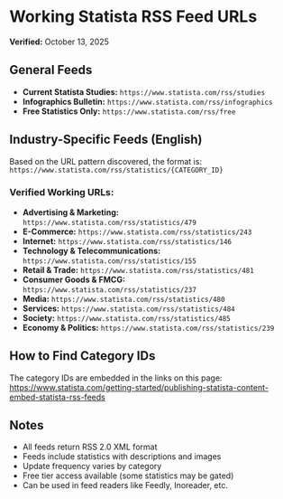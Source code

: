 # Working Statista RSS Feed URLs

**Verified:** October 13, 2025

## General Feeds

- **Current Statista Studies:** `https://www.statista.com/rss/studies`
- **Infographics Bulletin:** `https://www.statista.com/rss/infographics`
- **Free Statistics Only:** `https://www.statista.com/rss/free`

## Industry-Specific Feeds (English)

Based on the URL pattern discovered, the format is:
`https://www.statista.com/rss/statistics/{CATEGORY_ID}`

### Verified Working URLs:

- **Advertising & Marketing:** `https://www.statista.com/rss/statistics/479`
- **E-Commerce:** `https://www.statista.com/rss/statistics/243`
- **Internet:** `https://www.statista.com/rss/statistics/146`
- **Technology & Telecommunications:** `https://www.statista.com/rss/statistics/155`
- **Retail & Trade:** `https://www.statista.com/rss/statistics/481`
- **Consumer Goods & FMCG:** `https://www.statista.com/rss/statistics/237`
- **Media:** `https://www.statista.com/rss/statistics/480`
- **Services:** `https://www.statista.com/rss/statistics/484`
- **Society:** `https://www.statista.com/rss/statistics/485`
- **Economy & Politics:** `https://www.statista.com/rss/statistics/239`

## How to Find Category IDs

The category IDs are embedded in the links on this page:
https://www.statista.com/getting-started/publishing-statista-content-embed-statista-rss-feeds

## Notes

- All feeds return RSS 2.0 XML format
- Feeds include statistics with descriptions and images
- Update frequency varies by category
- Free tier access available (some statistics may be gated)
- Can be used in feed readers like Feedly, Inoreader, etc.



